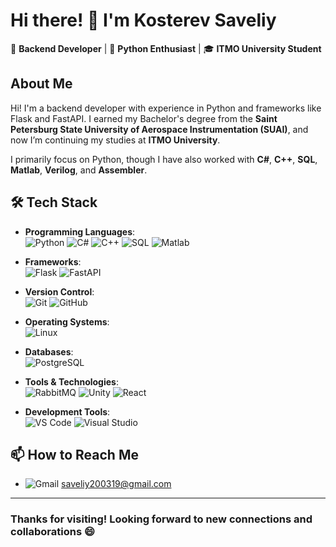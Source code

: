 # Hi there! 👋 I'm Kosterev Saveliy

🎯 **Backend Developer** | 🐍 **Python Enthusiast** | 🎓 **ITMO University Student**

## About Me

Hi! I'm a backend developer with experience in Python and frameworks like Flask and FastAPI. I earned my Bachelor's degree from the **Saint Petersburg State University of Aerospace Instrumentation (SUAI)**, and now I’m continuing my studies at **ITMO University**.

I primarily focus on Python, though I have also worked with **C#**, **C++**, **SQL**, **Matlab**, **Verilog**, and **Assembler**.

## 🛠 Tech Stack

- **Programming Languages**:  
  ![Python](https://img.shields.io/badge/-Python-3776AB?style=for-the-badge&logo=python&logoColor=white)
  ![C#](https://img.shields.io/badge/-C%23-239120?style=for-the-badge&logo=c-sharp&logoColor=white)
  ![C++](https://img.shields.io/badge/-C++-00599C?style=for-the-badge&logo=c%2B%2B&logoColor=white)
  ![SQL](https://img.shields.io/badge/-SQL-4479A1?style=for-the-badge&logo=MySQL&logoColor=white)
  ![Matlab](https://img.shields.io/badge/-Matlab-0076A8?style=for-the-badge&logo=mathworks&logoColor=white)

- **Frameworks**:  
  ![Flask](https://img.shields.io/badge/-Flask-000000?style=for-the-badge&logo=flask&logoColor=white)
  ![FastAPI](https://img.shields.io/badge/-FastAPI-009688?style=for-the-badge&logo=fastapi&logoColor=white)

- **Version Control**:  
  ![Git](https://img.shields.io/badge/-Git-F05032?style=for-the-badge&logo=git&logoColor=white)
  ![GitHub](https://img.shields.io/badge/-GitHub-181717?style=for-the-badge&logo=github&logoColor=white)

- **Operating Systems**:  
  ![Linux](https://img.shields.io/badge/-Linux-FCC624?style=for-the-badge&logo=linux&logoColor=black)
  
- **Databases**:  
  ![PostgreSQL](https://img.shields.io/badge/-PostgreSQL-4169E1?style=for-the-badge&logo=postgresql&logoColor=white)

- **Tools & Technologies**:  
  ![RabbitMQ](https://img.shields.io/badge/-RabbitMQ-FF6600?style=for-the-badge&logo=rabbitmq&logoColor=white)
  ![Unity](https://img.shields.io/badge/-Unity-000000?style=for-the-badge&logo=unity&logoColor=white)
  ![React](https://img.shields.io/badge/-React-61DAFB?style=for-the-badge&logo=react&logoColor=white)

- **Development Tools**:  
  ![VS Code](https://img.shields.io/badge/-VS%20Code-007ACC?style=for-the-badge&logo=visual-studio-code&logoColor=white)
  ![Visual Studio](https://img.shields.io/badge/-Visual%20Studio-5C2D91?style=for-the-badge&logo=visual-studio&logoColor=white)

## 📫 How to Reach Me

- ![Gmail](https://img.shields.io/badge/-Gmail-D14836?style=for-the-badge&logo=gmail&logoColor=white) [saveliy200319@gmail.com](mailto:saveliy200319@gmail.com)

---

### Thanks for visiting! Looking forward to new connections and collaborations 😄

